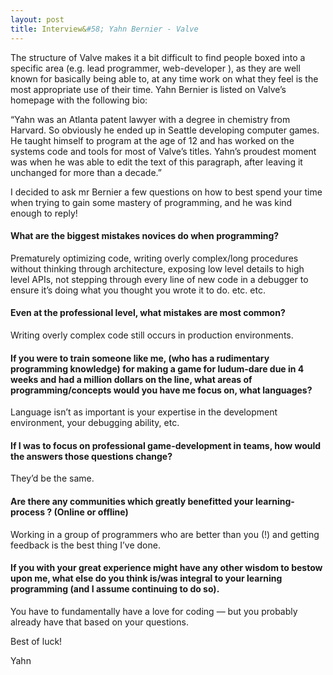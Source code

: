 ```yaml
---
layout: post
title: Interview&#58; Yahn Bernier - Valve
---
```


The structure of Valve makes it a bit difficult to find people boxed into 
a specific area (e.g. lead programmer, web-developer ), as they are well known 
for basically being able to, at any time work on what they feel is the most 
appropriate use of their time. Yahn Bernier is listed on Valve’s homepage with 
the following bio:

“Yahn was an Atlanta patent lawyer with a degree in chemistry from Harvard. 
So obviously he ended up in Seattle developing computer games. He taught himself 
to program at the age of 12 and has worked on the systems code and tools for most 
of Valve’s titles. Yahn’s proudest moment was when he was able to edit the 
text of this paragraph, after leaving it unchanged for more than a decade.”

I decided to ask mr Bernier a few questions on how to best spend your 
time when trying to gain some mastery of programming, and he was kind enough 
to reply!

#### What are the biggest mistakes novices do when programming?

Prematurely optimizing code, writing overly complex/long procedures without 
thinking through architecture, exposing low level details to high level APIs, 
not stepping through every line of new code in a debugger to ensure it’s doing 
what you thought you wrote it to do. etc. etc.

#### Even at the professional level, what mistakes are most common?

Writing overly complex code still occurs in production environments.

#### If you were to train someone like me, (who has a rudimentary programming knowledge) for making a game for ludum-dare due in 4 weeks and had a million dollars on the line, what areas of programming/concepts would you have me focus on, what languages?

Language isn’t as important is your expertise in the development environment, 
your debugging ability, etc.

#### If I was to focus on professional game-development in teams, how would the answers those questions change?

They’d be the same.

#### Are there any communities which greatly benefitted your learning-process ? (Online or offline)

Working in a group of programmers who are better than you (!) 
and getting feedback is the best thing I’ve done.

#### If you with your great experience might have any other wisdom to bestow upon me, what else do you think is/was integral to your learning programming (and I assume continuing to do so).

You have to fundamentally have a love for coding — 
but you probably already have that based on your questions.

Best of luck!

Yahn